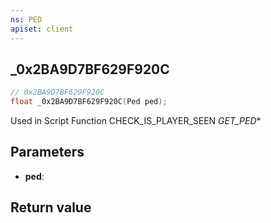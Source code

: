 ```yaml
---
ns: PED
apiset: client
---
```

## _0x2BA9D7BF629F920C

```c
// 0x2BA9D7BF629F920C
float _0x2BA9D7BF629F920C(Ped ped);
```

Used in Script Function CHECK_IS_PLAYER_SEEN
_GET_PED_*

## Parameters
* **ped**:

## Return value

